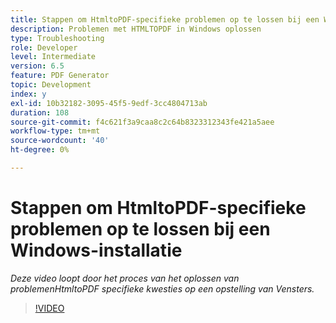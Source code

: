 ```yaml
---
title: Stappen om HtmltoPDF-specifieke problemen op te lossen bij een Windows-installatie
description: Problemen met HTMLTOPDF in Windows oplossen
type: Troubleshooting
role: Developer
level: Intermediate
version: 6.5
feature: PDF Generator
topic: Development
index: y
exl-id: 10b32182-3095-45f5-9edf-3cc4804713ab
duration: 108
source-git-commit: f4c621f3a9caa8c2c64b8323312343fe421a5aee
workflow-type: tm+mt
source-wordcount: '40'
ht-degree: 0%

---
```


# Stappen om HtmltoPDF-specifieke problemen op te lossen bij een Windows-installatie

*Deze video loopt door het proces van het oplossen van problemenHtmltoPDF specifieke kwesties op een opstelling van Vensters.*

>[!VIDEO](https://video.tv.adobe.com/v/335545?quality=12&learn=on)
